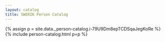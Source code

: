 ```yaml
---
layout: catalog
title: SWERIK Person Catalog
---
```

{% assign p = site.data._person-catalog.i-79U9Dm8epTCDSqaJegKoRe %}
{% include person-catalog.html p=p %}

